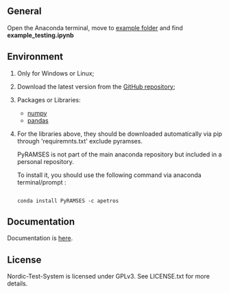 

## General
Open the Anaconda terminal, move to [example folder](https://github.com/realgjl/Nordic-Test-System/tree/master/examples) and find **example_testing.ipynb**


## Environment
1. Only for Windows or Linux;
2. Download the latest version from the [GitHub repository](https://github.com/realgjl/Nordic-Test-System);
3. Packages or Libraries:
	- [numpy](http://www.numpy.org/)
	- [pandas](https://pandas.pydata.org)
4. For the libraries above, they should be downloaded automatically via pip through 'requiremnts.txt' exclude pyramses.
	
	PyRAMSES is not part of the main anaconda repository but included in a personal repository.

	To install it, you should use the following command via anaconda terminal/prompt :
	```shell

	conda install PyRAMSES -c apetros
	```
	
## Documentation
Documentation is [here](https://ramses.paristidou.info/interfaces/python/getting_started.html).


## License

Nordic-Test-System is licensed under GPLv3. See LICENSE.txt for more details.



